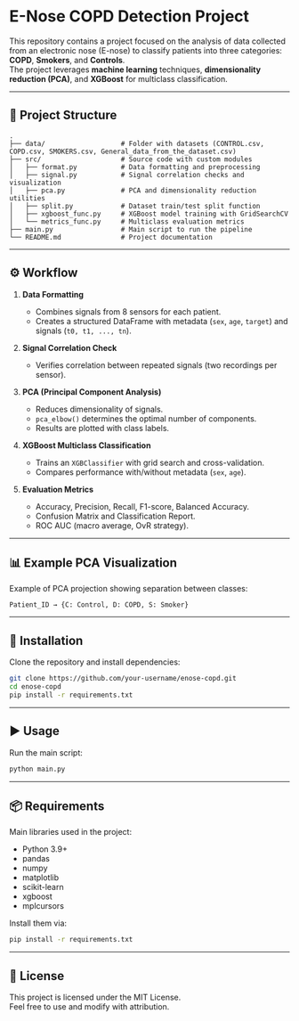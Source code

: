 # E-Nose COPD Detection Project

This repository contains a project focused on the analysis of data collected from an electronic nose (E-nose) to classify patients into three categories: **COPD**, **Smokers**, and **Controls**.  
The project leverages **machine learning** techniques, **dimensionality reduction (PCA)**, and **XGBoost** for multiclass classification.

---

## 📂 Project Structure

```
.
├── data/                   # Folder with datasets (CONTROL.csv, COPD.csv, SMOKERS.csv, General_data_from_the_dataset.csv)
├── src/                    # Source code with custom modules
│   ├── format.py           # Data formatting and preprocessing
│   ├── signal.py           # Signal correlation checks and visualization
│   ├── pca.py              # PCA and dimensionality reduction utilities
│   ├── split.py            # Dataset train/test split function
│   ├── xgboost_func.py     # XGBoost model training with GridSearchCV
│   └── metrics_func.py     # Multiclass evaluation metrics
├── main.py                 # Main script to run the pipeline
└── README.md               # Project documentation
```

---

## ⚙️ Workflow

1. **Data Formatting**  
   - Combines signals from 8 sensors for each patient.  
   - Creates a structured DataFrame with metadata (`sex`, `age`, `target`) and signals (`t0, t1, ..., tn`).  

2. **Signal Correlation Check**  
   - Verifies correlation between repeated signals (two recordings per sensor).  

3. **PCA (Principal Component Analysis)**  
   - Reduces dimensionality of signals.  
   - `pca_elbow()` determines the optimal number of components.  
   - Results are plotted with class labels.  

4. **XGBoost Multiclass Classification**  
   - Trains an `XGBClassifier` with grid search and cross-validation.  
   - Compares performance with/without metadata (`sex`, `age`).  

5. **Evaluation Metrics**  
   - Accuracy, Precision, Recall, F1-score, Balanced Accuracy.  
   - Confusion Matrix and Classification Report.  
   - ROC AUC (macro average, OvR strategy).  

---

## 📊 Example PCA Visualization

Example of PCA projection showing separation between classes:

```
Patient_ID → {C: Control, D: COPD, S: Smoker}
```

---

## 🚀 Installation

Clone the repository and install dependencies:

```bash
git clone https://github.com/your-username/enose-copd.git
cd enose-copd
pip install -r requirements.txt
```

---

## ▶️ Usage

Run the main script:

```bash
python main.py
```

---

## 📦 Requirements

Main libraries used in the project:

- Python 3.9+  
- pandas  
- numpy  
- matplotlib  
- scikit-learn  
- xgboost  
- mplcursors  

Install them via:

```bash
pip install -r requirements.txt
```

---

## 📜 License

This project is licensed under the MIT License.  
Feel free to use and modify with attribution.
